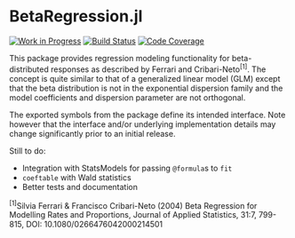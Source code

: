 # BetaRegression.jl

[![Work in Progress](https://www.repostatus.org/badges/latest/wip.svg)](https://www.repostatus.org/#wip)
[![Build Status](https://github.com/ararslan/BetaRegression.jl/workflows/CI/badge.svg)](https://github.com/ararslan/BetaRegression.jl/actions?query=workflow%3ACI+branch%3Amain)
[![Code Coverage](http://codecov.io/github/ararslan/BetaRegression.jl/coverage.svg?branch=main)](http://codecov.io/github/ararslan/BetaRegression.jl?branch=main)

This package provides regression modeling functionality for beta-distributed responses
as described by Ferrari and Cribari-Neto<sup>[1]</sup>.
The concept is quite similar to that of a generalized linear model (GLM) except that the
beta distribution is not in the exponential dispersion family and the model coefficients
and dispersion parameter are not orthogonal.

The exported symbols from the package define its intended interface.
Note however that the interface and/or underlying implementation details may change
significantly prior to an initial release.

Still to do:
- Integration with StatsModels for passing `@formula`s to `fit`
- `coeftable` with Wald statistics
- Better tests and documentation

<sup>[1]</sup>Silvia Ferrari & Francisco Cribari-Neto (2004) Beta Regression for Modelling
Rates and Proportions, Journal of Applied Statistics, 31:7, 799-815,
DOI: 10.1080/0266476042000214501
